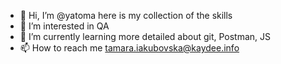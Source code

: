 - 👋 Hi, I’m @yatoma here is my collection of the skills
- 👀 I’m interested in QA
- 🌱 I’m currently learning more detailed about git, Postman, JS
- 📫 How to reach me tamara.iakubovska@kaydee.info

<!---
yatoma/yatoma is a ✨ special ✨ repository because its `README.md` (this file) appears on your GitHub profile.
You can click the Preview link to take a look at your changes.
--->

